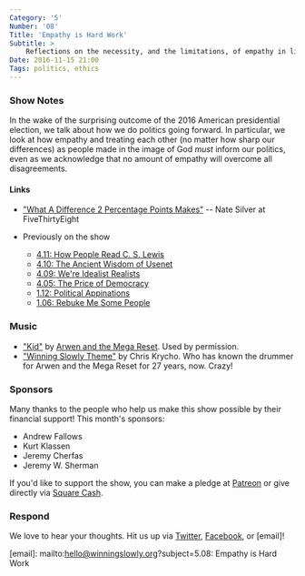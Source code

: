 ```yaml
---
Category: '5'
Number: '08'
Title: 'Empathy is Hard Work'
Subtitle: >
    Reflections on the necessity, and the limitations, of empathy in light of the 2016 American election cycle
Date: 2016-11-15 21:00
Tags: politics, ethics
---
```


### Show Notes

In the wake of the surprising outcome of the 2016 American presidential election, we talk about how we do politics going forward. In particular, we look at how empathy and treating each other (no matter how sharp our differences) as people made in the image of God *must* inform our politics, even as we acknowledge that no amount of empathy will overcome all disagreements.

#### Links

- ["What A Difference 2 Percentage Points Makes"](http://fivethirtyeight.com/features/what-a-difference-2-percentage-points-makes/) -- Nate Silver at FiveThirtyEight

- Previously on the show
    - [4.11: How People Read C. S. Lewis][4.11]
    - [4.10: The Ancient Wisdom of Usenet][4.10]
    - [4.09: We're Idealist Realists][4.09]
    - [4.05: The Price of Democracy][4.05]
    - [1.12: Political Appinations][1.12]
    - [1.06: Rebuke Me Some People][1.06]

[4.11]: http://www.winningslowly.org/4.11/
[4.10]: http://www.winningslowly.org/4.10/
[4.09]: http://www.winningslowly.org/4.09/
[4.05]: http://www.winningslowly.org/4.05/
[1.12]: http://www.winningslowly.org/1.12/
[1.06]: http://www.winningslowly.org/1.06/

### Music

- ["Kid"](https://megareset.bandcamp.com/track/kid-single) by [Arwen and the Mega Reset](https://megareset.bandcamp.com). Used by permission.
- ["Winning Slowly Theme"](https://soundcloud.com/chriskrycho/winning-slowly) by Chris Krycho. Who has known the drummer for Arwen and the Mega Reset for 27 years, now. Crazy!


### Sponsors

Many thanks to the people who help us make this show possible by their financial support! This month's sponsors:

- Andrew Fallows
- Kurt Klassen
- Jeremy Cherfas
- Jeremy W. Sherman

If you'd like to support the show, you can make a pledge at [Patreon] or give
directly via [Square Cash].

[Patreon]: https://www.patreon.com/winningslowly
[Square Cash]: https://cash.me/$winningslowly


### Respond

We love to hear your thoughts. Hit us up via [Twitter], [Facebook], or [email]!

[Twitter]: //www.twitter.com/winningslowly
[Facebook]: //www.facebook.com/winningslowlypodcast
[email]: mailto:hello@winningslowly.org?subject=5.08: Empathy is Hard Work
